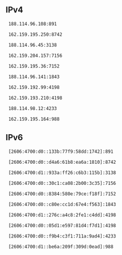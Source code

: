 ## IPv4
```
 188.114.96.108:891
```
```
 162.159.195.250:8742
```
```
 188.114.96.45:3138
```
```
 162.159.204.157:7156
```
```
 162.159.195.36:7152
```
```
 188.114.96.141:1843
```
```
 162.159.192.99:4198
```
```
 162.159.193.210:4198
```
```
 188.114.98.12:4233
```
```
 162.159.195.164:988
```

## IPv6
```
 [2606:4700:d0::133b:77f9:58dd:1742]:891
```
```
 [2606:4700:d0::d4a6:61b8:ea6a:1810]:8742
```
```
 [2606:4700:d1::933a:ff26:c6b3:115b]:3138
```
```
 [2606:4700:d0::30c1:ca08:2b00:3c35]:7156
```
```
 [2606:4700:d0::8384:580e:79ce:f18f]:7152
```
```
 [2606:4700:d0::c80e:cc1d:67e4:f563]:1843
```
```
 [2606:4700:d1::276c:a4c8:2fe1:c4dd]:4198
```
```
 [2606:4700:d0::05d1:e597:81d4:f7d1]:4198
```
```
 [2606:4700:d0::f9b4:c3f1:711a:9ad4]:4233
```
```
 [2606:4700:d1::be6a:209f:309d:0ead]:988
```

